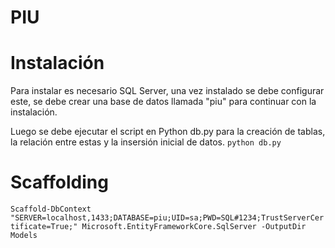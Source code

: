 # PIU
# Instalación
Para instalar es necesario SQL Server, una vez instalado se debe configurar este, se debe crear una base de datos llamada "piu" para continuar con la instalación.

Luego se debe ejecutar el script en Python db.py para la creación de tablas, la relación entre estas y la insersión inicial de datos.
`python db.py`
# Scaffolding
`
Scaffold-DbContext "SERVER=localhost,1433;DATABASE=piu;UID=sa;PWD=SQL#1234;TrustServerCertificate=True;" Microsoft.EntityFrameworkCore.SqlServer -OutputDir Models
`
